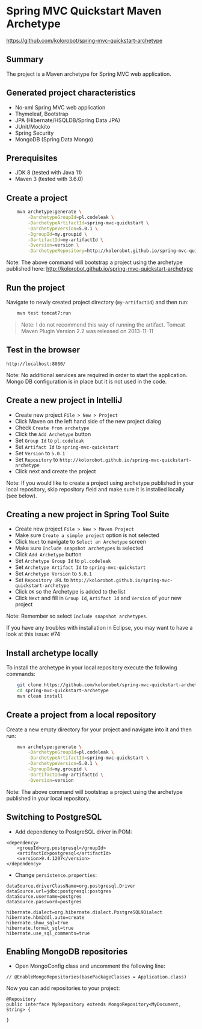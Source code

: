 Spring MVC Quickstart Maven Archetype
======================================

https://github.com/kolorobot/spring-mvc-quickstart-archetype

Summary
-------
The project is a Maven archetype for Spring MVC web application.

Generated project characteristics
-------------------------
* No-xml Spring MVC web application
* Thymeleaf, Bootstrap
* JPA (Hibernate/HSQLDB/Spring Data JPA)
* JUnit/Mockito
* Spring Security
* MongoDB (Spring Data Mongo)

Prerequisites
-------------

- JDK 8 (tested with Java 11)
- Maven 3 (tested with 3.6.0)

Create a project
----------------

```bash
    mvn archetype:generate \
        -DarchetypeGroupId=pl.codeleak \
        -DarchetypeArtifactId=spring-mvc-quickstart \
        -DarchetypeVersion=5.0.1 \
        -DgroupId=my.groupid \
        -DartifactId=my-artifactId \
        -Dversion=version \
        -DarchetypeRepository=http://kolorobot.github.io/spring-mvc-quickstart-archetype
```

Note: The above command will bootstrap a project using the archetype published here: http://kolorobot.github.io/spring-mvc-quickstart-archetype

Run the project
----------------

Navigate to newly created project directory (`my-artifactId`) and then run:

```bash
    mvn test tomcat7:run
```

> Note: I do not recommend this way of running the artifact. Tomcat Maven Plugin Version 2.2 was released on 2013-11-11 

Test in the browser
-------------------

	http://localhost:8080/

Note: No additional services are required in order to start the application. Mongo DB configuration is in place but it is not used in the code.

Create a new project in IntelliJ
--------------------------------

* Create new project `File > New > Project`
* Click Maven on the left hand side of the new project dialog
* Check `Create from archetype`
* Click the `Add Archetype` button
* Set `Group Id` to `pl.codeleak`
* Set `Artifact Id` to `spring-mvc-quickstart`
* Set `Version` to `5.0.1`
* Set `Repository` to `http://kolorobot.github.io/spring-mvc-quickstart-archetype`
* Click next and create the project

Note: If you would like to create a project using archetype published in your local repository, skip repository field and make sure it is installed locally (see below).

Creating a new project in Spring Tool Suite
-------------------------------------------

* Create new project `File > New > Maven Project`
* Make sure `Create a simple project` option is not selected
* Click `Next` to navigate to `Select an Archetype` screen
* Make sure `Include snapshot archetypes` is selected
* Click `Add Archetype` button
* Set `Archetype Group Id` to `pl.codeleak`
* Set `Archetype Artifact Id` to `spring-mvc-quickstart`
* Set `Archetype Version` to `5.0.1`
* Set `Repository URL` to `http://kolorobot.github.io/spring-mvc-quickstart-archetype`
* Click `OK` so the Archetype is added to the list
* Click `Next` and fill in `Group Id`, `Artifact Id` and `Version` of your new project

Note: Remember so select `Include snapshot archetypes`. 

If you have any troubles with installation in Eclipse, you may want to have a look at this issue: #74


Install archetype locally
-------------------------

To install the archetype in your local repository execute the following commands:

```bash
    git clone https://github.com/kolorobot/spring-mvc-quickstart-archetype.git
    cd spring-mvc-quickstart-archetype
    mvn clean install
```

Create a project from a local repository
----------------------------------------

Create a new empty directory for your project and navigate into it and then run:

```bash
    mvn archetype:generate \
        -DarchetypeGroupId=pl.codeleak \
        -DarchetypeArtifactId=spring-mvc-quickstart \
        -DarchetypeVersion=5.0.1 \
        -DgroupId=my.groupid \
        -DartifactId=my-artifactId \
        -Dversion=version
```

Note: The above command will bootstrap a project using the archetype published in your local repository.

Switching to PostgreSQL
-----------------------

* Add dependency to PostgreSQL driver in POM:

```
<dependency>
    <groupId>org.postgresql</groupId>
    <artifactId>postgresql</artifactId>
    <version>9.4.1207</version>
</dependency>
```

* Change `persistence.properties`:

```
dataSource.driverClassName=org.postgresql.Driver
dataSource.url=jdbc:postgresql:postgres
dataSource.username=postgres
dataSource.password=postgres

hibernate.dialect=org.hibernate.dialect.PostgreSQL9Dialect
hibernate.hbm2ddl.auto=create
hibernate.show_sql=true
hibernate.format_sql=true
hibernate.use_sql_comments=true
```

Enabling MongoDB repositories
-----------------------------

* Open MongoConfig class and uncomment the following line:

```
// @EnableMongoRepositories(basePackageClasses = Application.class)
```

Now you can add repositories to your project:

```
@Repository
public interface MyRepository extends MongoRepository<MyDocument, String> {

}
```
